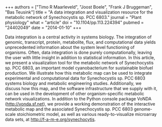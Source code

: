 +++
authors = ["Timo R Maarleveld", "Joost Boele", "Frank J Bruggeman", "Bas Teusink"]
title = "A data integration and visualization resource for the metabolic network of Synechocystis sp. PCC 6803."
journal = "Plant physiology"
what = "article"
doi = "10.1104/pp.113.224394"
pubmed = "24402049"
date = "2014-01-10"
+++

Data integration is a central activity in systems biology. The integration of genomic, transcript, protein, metabolite, flux, and computational data yields unprecedented information about the system level functioning of organisms. Often, data integration is done purely computationally, leaving the user with little insight in addition to statistical information. In this article, we present a visualization tool for the metabolic network of Synechocystis sp. PCC 6803, an important model cyanobacterium for sustainable biofuel production. We illustrate how this metabolic map can be used to integrate experimental and computational data for Synechocystis sp. PCC 6803 systems biology and metabolic engineering studies. Additionally, we discuss how this map, and the software infrastructure that we supply with it, can be used in the development of other organism-specific metabolic network visualizations. In addition to the Python console package VoNDA (http://vonda.sf.net), we provide a working demonstration of the interactive metabolic map and the associated Synechocystis sp. PCC 6803 genome-scale stoichiometric model, as well as various ready-to-visualize microarray data sets, at http://f-a-m-e.org/synechocytis.